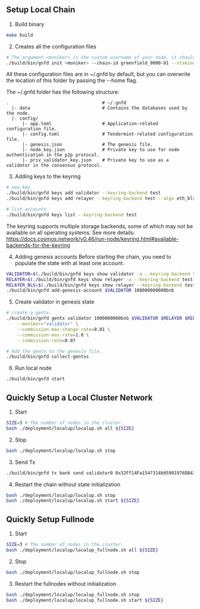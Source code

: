 ## Setup Local Chain

1. Build binary
```bash
make build
```

2. Creates all the configuration files
```bash
# The argument <moniker> is the custom username of your node, it should be human-readable.
./build/bin/gnfd init <moniker> --chain-id greenfield_9000-01 --staking-bond-denom bnb
```

All these configuration files are in ~/.gnfd by default, but you can overwrite the location of this folder by passing the --home flag.

The ~/.gnfd folder has the following structure:
```
.                                   # ~/.gnfd
  |- data                           # Contains the databases used by the node.
  |- config/
      |- app.toml                   # Application-related configuration file.
      |- config.toml                # Tendermint-related configuration file.
      |- genesis.json               # The genesis file.
      |- node_key.json              # Private key to use for node authentication in the p2p protocol.
      |- priv_validator_key.json    # Private key to use as a validator in the consensus protocol.

```

3. Adding keys to the keyring
```bash
# new key
./build/bin/gnfd keys add validator --keyring-backend test
./build/bin/gnfd keys add relayer --keyring-backend test --algo eth_bls

# list accounts
./build/bin/gnfd keys list --keyring-backend test
```

The keyring supports multiple storage backends, some of which may not be available on all operating systems.
See more details: https://docs.cosmos.network/v0.46/run-node/keyring.html#available-backends-for-the-keyring


4. Adding genesis accounts
Before starting the chain, you need to populate the state with at least one account.
```bash
VALIDATOR=$(./build/bin/gnfd keys show validator -a --keyring-backend test)
RELAYER=$(./build/bin/gnfd keys show relayer -a --keyring-backend test)
RELAYER_BLS=$(./build/bin/gnfd keys show relayer --keyring-backend test --output json | jq -r .pubkey_hex)
./build/bin/gnfd add-genesis-account $VALIDATOR 100000000000bnb
```

5. Create validator in genesis state
```bash
# create a gentx.
./build/bin/gnfd gentx validator 1000000000bnb $VALIDATOR $RELAYER $RELAYER_BLS --keyring-backend=test --chain-id=greenfield_9000-121 \
    --moniker="validator" \
    --commission-max-change-rate=0.01 \
    --commission-max-rate=1.0 \
    --commission-rate=0.07

# Add the gentx to the genesis file.
./build/bin/gnfd collect-gentxs
```

6. Run local node
```bash
./build/bin/gnfd start
```

## Quickly Setup a Local Cluster Network
1. Start
```bash
SIZE=3 # The number of nodes in the cluster.
bash ./deployment/localup/localup.sh all ${SIZE}
```

2. Stop
```bash
bash ./deployment/localup/localup.sh stop
```

3. Send Tx
```bash
./build/bin/gnfd tx bank send validator0 0x32Ff14Fa1547314b95991976DB432F9Aa648A423 500bnb --home ./deployment/localup/.local/validator0 --keyring-backend test --node http://localhost:26750 -b block
```

4. Restart the chain without state initialization
```bash
bash ./deployment/localup/localup.sh stop
bash ./deployment/localup/localup.sh start ${SIZE}
```

## Quickly Setup Fullnode
1. Start
```bash
SIZE=3 # The number of nodes in the cluster.
bash ./deployment/localup/localup_fullnode.sh all ${SIZE}
```

2. Stop
```bash
bash ./deployment/localup/localup_fullnode.sh stop
```

3. Restart the fullnodes without initialization
```bash
bash ./deployment/localup/localup_fullnode.sh stop
bash ./deployment/localup/localup_fullnode.sh start ${SIZE}
```